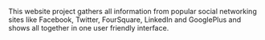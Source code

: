 This website project gathers all information from popular social networking sites like Facebook, Twitter, FourSquare, LinkedIn and GooglePlus and shows all together in one user friendly interface.
